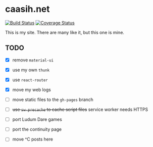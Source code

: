 # caasih.net

[![Build Status][travis-image]][travis-url]
[![Coverage Status][codecov-image]][codecov-url]

This is my site. There are many like it, but this one is mine.

## TODO

  * [x] remove `material-ui`

  * [x] use my own `thunk`

  * [x] use `react-router`

  * [x] move my web logs

  * [ ] move static files to the `gh-pages` branch

  * [ ] ~~use `sw-precache` to cache script files~~ service worker needs HTTPS

  * [ ] port Ludum Dare games

  * [ ] port the continuity page

  * [ ] move ^C posts here

[travis-image]: https://img.shields.io/travis/caasi/caasih.net.svg
[travis-url]: https://travis-ci.org/caasi/caasih.net
[codecov-image]: https://img.shields.io/codecov/c/github/caasi/caasih.net.svg
[codecov-url]: https://codecov.io/gh/caasi/caasih.net
